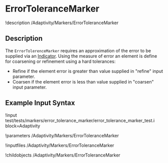 
# ErrorToleranceMarker
!description /Adaptivity/Markers/ErrorToleranceMarker

## Description
The `ErrorTolerenceMarker` requires an approximation of
the error to be supplied via an
[Indicator](/Indicators/index.md). Using the measure of error an
element is define for coarsening or refinement using a hard tolerances:

* Refine if the element error is greater than value supplied in "refine" input parameter.
* Coarsen if the element error is less than value supplied in "coarsen" input parameter.

## Example Input Syntax
!input test/tests/markers/error_tolerance_marker/error_tolerance_marker_test.i block=Adaptivity

!parameters /Adaptivity/Markers/ErrorToleranceMarker

!inputfiles /Adaptivity/Markers/ErrorToleranceMarker

!childobjects /Adaptivity/Markers/ErrorToleranceMarker
